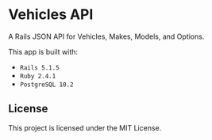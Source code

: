 # Vehicles API

A Rails JSON API for Vehicles, Makes, Models, and Options.

This app is built with:

* `Rails 5.1.5`
* `Ruby 2.4.1`
* `PostgreSQL 10.2`

## License

This project is licensed under the MIT License.
